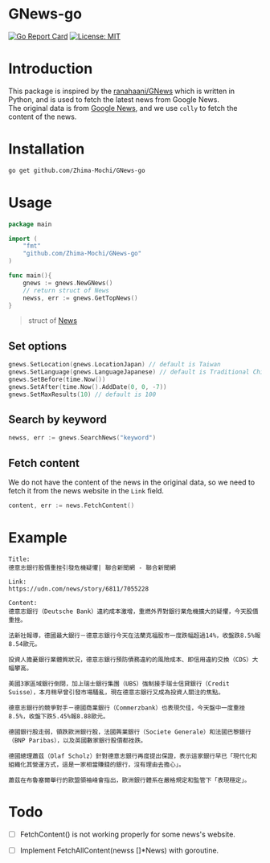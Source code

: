 # GNews-go

[![Go Report Card](https://goreportcard.com/badge/github.com/Zhima-Mochi/Gnews-go)](https://goreportcard.com/report/github.com/Zhima-Mochi/Gnews-go)
[![License: MIT](https://img.shields.io/badge/License-MIT-yellow.svg)](https://opensource.org/licenses/MIT)


# Introduction
This package is inspired by the [ranahaani/GNews](https://github.com/ranahaani/GNews) which is written in Python, and is used to fetch the latest news from Google News.  
The original data is from [Google News](https://news.google.com/rss), and we use `colly` to fetch the content of the news.

# Installation
```bash
go get github.com/Zhima-Mochi/GNews-go 
```

# Usage

```go
package main

import (
    "fmt"
    "github.com/Zhima-Mochi/GNews-go"
)

func main(){
    gnews := gnews.NewGNews()
    // return struct of News
    newss, err := gnews.GetTopNews() 
}
```
> struct of [News](gnews/models.go)

## Set options
```go
gnews.SetLocation(gnews.LocationJapan) // default is Taiwan
gnews.SetLanguage(gnews.LanguageJapanese) // default is Traditional Chinese
gnews.SetBefore(time.Now())
gnews.SetAfter(time.Now().AddDate(0, 0, -7))
gnews.SetMaxResults(10) // default is 100
```

## Search by keyword
```go
newss, err := gnews.SearchNews("keyword")
```
## Fetch content
We do not have the content of the news in the original data, so we need to fetch it from the news website in the `Link` field.
```go
content, err := news.FetchContent()
```

# Example
```
Title:
德意志銀行股價重挫引發危機疑懼| 聯合新聞網 - 聯合新聞網

Link:
https://udn.com/news/story/6811/7055228

Content:
德意志銀行（Deutsche Bank）違約成本激增，重燃外界對銀行業危機擴大的疑懼，今天股價重挫。

法新社報導，德國最大銀行－德意志銀行今天在法蘭克福股市一度跌幅超過14%，收盤跌8.5%報8.54歐元。

投資人擔憂銀行業體質狀況，德意志銀行預防債務違約的風險成本、即信用違約交換（CDS）大幅攀高。

美國3家區域銀行倒閉，加上瑞士銀行集團（UBS）強制接手瑞士信貸銀行（Credit Suisse），本月稍早曾引發市場騷亂，現在德意志銀行又成為投資人關注的焦點。

德意志銀行的競爭對手－德國商業銀行（Commerzbank）也表現欠佳，今天盤中一度重挫8.5%，收盤下跌5.45%報8.88歐元。

德國銀行股走弱，領跌歐洲銀行股，法國興業銀行（Societe Generale）和法國巴黎銀行（BNP Paribas），以及英國數家銀行股價都挫跌。

德國總理蕭茲（Olaf Scholz）針對德意志銀行再度提出保證，表示這家銀行早已「現代化和組織化其營運方式，這是一家相當賺錢的銀行，沒有理由去擔心」。

蕭茲在布魯塞爾舉行的歐盟領袖峰會指出，歐洲銀行體系在嚴格規定和監管下「表現穩定」。

```

# Todo
- [ ] FetchContent() is not working properly for some news's website.
- [ ] Implement FetchAllContent(newss []*News) with goroutine.

